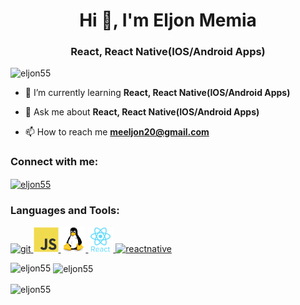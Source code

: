 <h1 align="center">Hi 👋, I'm Eljon Memia</h1>
<h3 align="center">React, React Native(IOS/Android Apps)</h3>

<p align="left"> <img src="https://komarev.com/ghpvc/?username=eljon55&label=Profile%20views&color=0e75b6&style=flat" alt="eljon55" /> </p>

- 🌱 I’m currently learning **React, React Native(IOS/Android Apps)**

- 💬 Ask me about **React, React Native(IOS/Android Apps)**

- 📫 How to reach me **meeljon20@gmail.com**

<h3 align="left">Connect with me:</h3>
<p align="left">
<a href="https://dev.to/eljon55" target="blank"><img align="center" src="https://raw.githubusercontent.com/rahuldkjain/github-profile-readme-generator/master/src/images/icons/Social/devto.svg" alt="eljon55" height="30" width="40" /></a>
</p>

<h3 align="left">Languages and Tools:</h3>
<p align="left"> <a href="https://git-scm.com/" target="_blank" rel="noreferrer"> <img src="https://www.vectorlogo.zone/logos/git-scm/git-scm-icon.svg" alt="git" width="40" height="40"/> </a> <a href="https://developer.mozilla.org/en-US/docs/Web/JavaScript" target="_blank" rel="noreferrer"> <img src="https://raw.githubusercontent.com/devicons/devicon/master/icons/javascript/javascript-original.svg" alt="javascript" width="40" height="40"/> </a> <a href="https://www.linux.org/" target="_blank" rel="noreferrer"> <img src="https://raw.githubusercontent.com/devicons/devicon/master/icons/linux/linux-original.svg" alt="linux" width="40" height="40"/> </a> <a href="https://reactjs.org/" target="_blank" rel="noreferrer"> <img src="https://raw.githubusercontent.com/devicons/devicon/master/icons/react/react-original-wordmark.svg" alt="react" width="40" height="40"/> </a> <a href="https://reactnative.dev/" target="_blank" rel="noreferrer"> <img src="https://reactnative.dev/img/header_logo.svg" alt="reactnative" width="40" height="40"/> </a> </p>

<p><img align="left" src="https://github-readme-stats.vercel.app/api/top-langs?username=eljon55&show_icons=true&locale=en&layout=compact" alt="eljon55" /></p>

<p>&nbsp;<img align="center" src="https://github-readme-stats.vercel.app/api?username=eljon55&show_icons=true&locale=en" alt="eljon55" /></p>

<p><img align="center" src="https://github-readme-streak-stats.herokuapp.com/?user=eljon55&" alt="eljon55" /></p>
